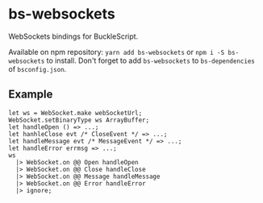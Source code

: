 # bs-websockets

WebSockets bindings for BuckleScript.

Available on npm repository: `yarn add bs-websockets` or `npm i -S bs-websockets` to install. Don't forget to add `bs-websockets` to `bs-dependencies` of `bsconfig.json`.

## Example

```reason
let ws = WebSocket.make webSocketUrl;
WebSocket.setBinaryType ws ArrayBuffer;
let handleOpen () => ...;
let hanhleClose evt /* CloseEvent */ => ...;
let handleMessage evt /* MessageEvent */ => ...;
let handleError errmsg => ...;
ws
  |> WebSocket.on @@ Open handleOpen
  |> WebSocket.on @@ Close handleClose
  |> WebSocket.on @@ Message handleMessage
  |> WebSocket.on @@ Error handleError
  |> ignore;
```
